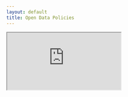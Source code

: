 ```yaml
---
layout: default
title: Open Data Policies
---
```


<iframe src="http://www.opendatapolicies.org/browse/map-iframe/index.html"></iframe>
